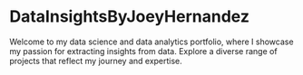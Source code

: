 # DataInsightsByJoeyHernandez
Welcome to my data science and data analytics portfolio, where I showcase my passion for extracting insights from data. Explore a diverse range of projects that reflect my journey and expertise.
